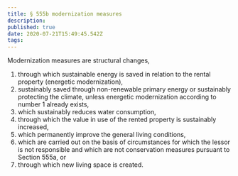 ```yaml
---
title: § 555b modernization measures
description: 
published: true
date: 2020-07-21T15:49:45.542Z
tags: 
---
```


Modernization measures are structural changes,
1. through which sustainable energy is saved in relation to the rental property (energetic modernization),
2. sustainably saved through non-renewable primary energy or sustainably protecting the climate, unless energetic modernization according to number 1 already exists,
3. which sustainably reduces water consumption,
4. through which the value in use of the rented property is sustainably increased,
5. which permanently improve the general living conditions,
6. which are carried out on the basis of circumstances for which the lessor is not responsible and which are not conservation measures pursuant to Section 555a, or
7. through which new living space is created.
